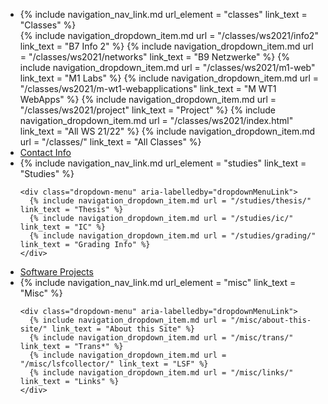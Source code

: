 
<ul class="nav flex-md-column">

<li class="nav-item">
  {% include navigation_nav_link.md url_element = "classes"  link_text = "Classes" %}

  <div class="dropdown-menu" aria-labelledby="dropdownMenuLink">
    {% include navigation_dropdown_item.md url = "/classes/ws2021/info2" link_text = "B7 Info 2" %}
    {% include navigation_dropdown_item.md url = "/classes/ws2021/networks" link_text = "B9 Netzwerke" %}
    {% include navigation_dropdown_item.md url = "/classes/ws2021/m1-web" link_text = "M1 Labs" %}
    {% include navigation_dropdown_item.md url = "/classes/ws2021/m-wt1-webapplications" link_text = "M WT1 WebApps" %}
    {% include navigation_dropdown_item.md url = "/classes/ws2021/project" link_text = "Project" %}
    {% include navigation_dropdown_item.md url = "/classes/ws2021/index.html" link_text = "All WS 21/22" %}
    {% include navigation_dropdown_item.md url = "/classes/" link_text = "All Classes" %}
  </div>
</li>

  <li class="nav-item">
    <a class="nav-link {% if page.url == '/contact/' %}active{% endif %}" href="{{ site.baseurl }}/contact/">Contact Info</a>
  </li>


  <li class="nav-item">
    {% include navigation_nav_link.md url_element = "studies"  link_text = "Studies" %}

    <div class="dropdown-menu" aria-labelledby="dropdownMenuLink">
      {% include navigation_dropdown_item.md url = "/studies/thesis/" link_text = "Thesis" %}
      {% include navigation_dropdown_item.md url = "/studies/ic/" link_text = "IC" %}
      {% include navigation_dropdown_item.md url = "/studies/grading/" link_text = "Grading Info" %}
    </div>
  </li>


  <li class="nav-item">
    <a class="nav-link {% if page.url == '/software_projects/' %}active{% endif %}" href="{{ site.baseurl }}/software_projects/">Software Projects</a>
  </li>


  <li class="nav-item">
    {% include navigation_nav_link.md url_element = "misc"  link_text = "Misc" %}

    <div class="dropdown-menu" aria-labelledby="dropdownMenuLink">
      {% include navigation_dropdown_item.md url = "/misc/about-this-site/" link_text = "About this Site" %}
      {% include navigation_dropdown_item.md url = "/misc/trans/" link_text = "Trans*" %}
      {% include navigation_dropdown_item.md url = "/misc/lsfcollector/" link_text = "LSF" %}
      {% include navigation_dropdown_item.md url = "/misc/links/" link_text = "Links" %}
    </div>
  </li>
<ul>
